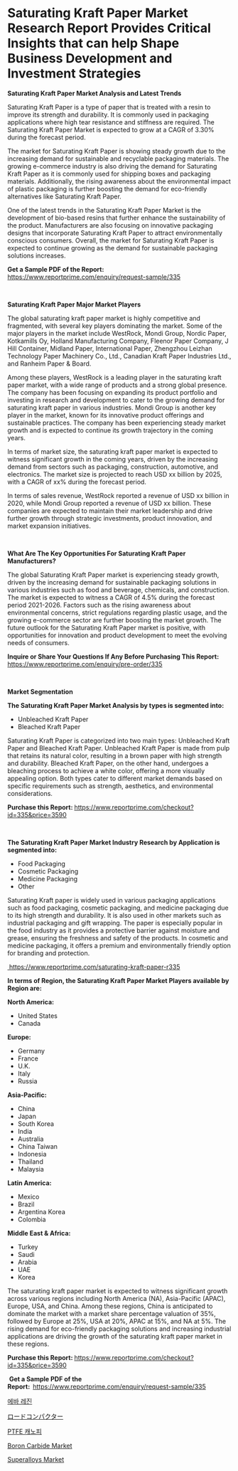 <p><h1>Saturating Kraft Paper Market Research Report Provides Critical Insights that can help Shape Business Development and Investment Strategies</h1></p><p><strong>Saturating Kraft Paper Market Analysis and Latest Trends</strong></p>
<p><p>Saturating Kraft Paper is a type of paper that is treated with a resin to improve its strength and durability. It is commonly used in packaging applications where high tear resistance and stiffness are required. The Saturating Kraft Paper Market is expected to grow at a CAGR of 3.30% during the forecast period.</p><p>The market for Saturating Kraft Paper is showing steady growth due to the increasing demand for sustainable and recyclable packaging materials. The growing e-commerce industry is also driving the demand for Saturating Kraft Paper as it is commonly used for shipping boxes and packaging materials. Additionally, the rising awareness about the environmental impact of plastic packaging is further boosting the demand for eco-friendly alternatives like Saturating Kraft Paper.</p><p>One of the latest trends in the Saturating Kraft Paper Market is the development of bio-based resins that further enhance the sustainability of the product. Manufacturers are also focusing on innovative packaging designs that incorporate Saturating Kraft Paper to attract environmentally conscious consumers. Overall, the market for Saturating Kraft Paper is expected to continue growing as the demand for sustainable packaging solutions increases.</p></p>
<p><strong>Get a Sample PDF of the Report:&nbsp;</strong> <a href="https://www.reportprime.com/enquiry/request-sample/335">https://www.reportprime.com/enquiry/request-sample/335</a></p>
<p>&nbsp;</p>
<p><strong>Saturating Kraft Paper Major Market Players</strong></p>
<p><p>The global saturating kraft paper market is highly competitive and fragmented, with several key players dominating the market. Some of the major players in the market include WestRock, Mondi Group, Nordic Paper, Kotkamills Oy, Holland Manufacturing Company, Fleenor Paper Company, J Hill Container, Midland Paper, International Paper, Zhengzhou Leizhan Technology Paper Machinery Co., Ltd., Canadian Kraft Paper Industries Ltd., and Ranheim Paper & Board.</p><p>Among these players, WestRock is a leading player in the saturating kraft paper market, with a wide range of products and a strong global presence. The company has been focusing on expanding its product portfolio and investing in research and development to cater to the growing demand for saturating kraft paper in various industries. Mondi Group is another key player in the market, known for its innovative product offerings and sustainable practices. The company has been experiencing steady market growth and is expected to continue its growth trajectory in the coming years.</p><p>In terms of market size, the saturating kraft paper market is expected to witness significant growth in the coming years, driven by the increasing demand from sectors such as packaging, construction, automotive, and electronics. The market size is projected to reach USD xx billion by 2025, with a CAGR of xx% during the forecast period.</p><p>In terms of sales revenue, WestRock reported a revenue of USD xx billion in 2020, while Mondi Group reported a revenue of USD xx billion. These companies are expected to maintain their market leadership and drive further growth through strategic investments, product innovation, and market expansion initiatives.</p></p>
<p>&nbsp;</p>
<p><strong>What Are The Key Opportunities For Saturating Kraft Paper Manufacturers?</strong></p>
<p><p>The global Saturating Kraft Paper market is experiencing steady growth, driven by the increasing demand for sustainable packaging solutions in various industries such as food and beverage, chemicals, and construction. The market is expected to witness a CAGR of 4.5% during the forecast period 2021-2026. Factors such as the rising awareness about environmental concerns, strict regulations regarding plastic usage, and the growing e-commerce sector are further boosting the market growth. The future outlook for the Saturating Kraft Paper market is positive, with opportunities for innovation and product development to meet the evolving needs of consumers.</p></p>
<p><strong>Inquire or Share Your Questions If Any Before Purchasing This Report:</strong> <a href="https://www.reportprime.com/enquiry/pre-order/335">https://www.reportprime.com/enquiry/pre-order/335</a></p>
<p>&nbsp;</p>
<p><strong>Market Segmentation</strong></p>
<p><strong>The Saturating Kraft Paper Market Analysis by types is segmented into:</strong></p>
<p><ul><li>Unbleached Kraft Paper</li><li>Bleached Kraft Paper</li></ul></p>
<p><p>Saturating Kraft Paper is categorized into two main types: Unbleached Kraft Paper and Bleached Kraft Paper. Unbleached Kraft Paper is made from pulp that retains its natural color, resulting in a brown paper with high strength and durability. Bleached Kraft Paper, on the other hand, undergoes a bleaching process to achieve a white color, offering a more visually appealing option. Both types cater to different market demands based on specific requirements such as strength, aesthetics, and environmental considerations.</p></p>
<p><strong>Purchase this Report:&nbsp;</strong><a href="https://www.reportprime.com/checkout?id=335&price=3590">https://www.reportprime.com/checkout?id=335&price=3590</a></p>
<p>&nbsp;</p>
<p><strong>The Saturating Kraft Paper Market Industry Research by Application is segmented into:</strong></p>
<p><ul><li>Food Packaging</li><li>Cosmetic Packaging</li><li>Medicine Packaging</li><li>Other</li></ul></p>
<p><p>Saturating Kraft paper is widely used in various packaging applications such as food packaging, cosmetic packaging, and medicine packaging due to its high strength and durability. It is also used in other markets such as industrial packaging and gift wrapping. The paper is especially popular in the food industry as it provides a protective barrier against moisture and grease, ensuring the freshness and safety of the products. In cosmetic and medicine packaging, it offers a premium and environmentally friendly option for branding and protection.</p></p>
<p><a href="https://www.reportprime.com/saturating-kraft-paper-r335">&nbsp;https://www.reportprime.com/saturating-kraft-paper-r335</a></p>
<p><strong>In terms of Region, the Saturating Kraft Paper Market Players available by Region are:</strong></p>
<p>
    <p> <strong> North America: </strong>
        <ul>
            <li>United States</li>
            <li>Canada</li>
        </ul>
        </p> 
    <p> <strong> Europe: </strong>
        <ul>
            <li>Germany</li>
            <li>France</li>
            <li>U.K.</li>
            <li>Italy</li>
            <li>Russia</li>
        </ul>
        </p> 
    <p> <strong> Asia-Pacific: </strong>
        <ul>
            <li>China</li>
            <li>Japan</li>
            <li>South Korea</li>
            <li>India</li>
            <li>Australia</li>
            <li>China Taiwan</li>
            <li>Indonesia</li>
            <li>Thailand</li>
            <li>Malaysia</li>
        </ul>
        </p> 
    <p> <strong> Latin America: </strong>
        <ul>
            <li>Mexico</li>
            <li>Brazil</li>
            <li>Argentina Korea</li>
            <li>Colombia</li>
        </ul>
        </p> 
    <p> <strong> Middle East & Africa: </strong>
        <ul>
            <li>Turkey</li>
            <li>Saudi</li>
            <li>Arabia</li>
            <li>UAE</li>
            <li>Korea</li>
        </ul>
    </p>
    </p>
<p><p>The saturating kraft paper market is expected to witness significant growth across various regions including North America (NA), Asia-Pacific (APAC), Europe, USA, and China. Among these regions, China is anticipated to dominate the market with a market share percentage valuation of 35%, followed by Europe at 25%, USA at 20%, APAC at 15%, and NA at 5%. The rising demand for eco-friendly packaging solutions and increasing industrial applications are driving the growth of the saturating kraft paper market in these regions.</p></p>
<p><strong>Purchase this Report: </strong><a href="https://www.reportprime.com/checkout?id=335&price=3590">https://www.reportprime.com/checkout?id=335&price=3590</a></p>
<p>&nbsp;<strong>Get a Sample PDF of the Report:&nbsp;&nbsp;</strong><a href="https://www.reportprime.com/enquiry/request-sample/335">https://www.reportprime.com/enquiry/request-sample/335</a></p>
<p><strong></strong></p>
<p><p><a href="https://github.com/CarmellaLang1/Market-Research-Report-List-1/blob/main/749817767444.md">에바 레진</a></p><p><a href="https://medium.com/@maureenbiologist34/%E3%83%AD%E3%83%BC%E3%83%89%E3%82%B3%E3%83%B3%E3%83%91%E3%82%AF%E3%82%BF%E3%83%BC%E5%B8%82%E5%A0%B4-%E5%B8%82%E5%A0%B4%E3%81%AEcagr-%E5%B8%82%E5%A0%B4%E5%8B%95%E5%90%91-%E6%88%90%E9%95%B7%E6%88%A6%E7%95%A5%E3%81%AB%E9%96%A2%E3%81%99%E3%82%8B%E6%B4%9E%E5%AF%9F-c3711a97ba80">ロードコンパクター</a></p><p><a href="https://medium.com/@bustersipes981/ptfe-%EC%BA%90%EB%85%B8%ED%94%BC-%EC%8B%9C%EC%9E%A5-%EA%B7%9C%EB%AA%A8%EB%8A%94-%EA%B8%80%EB%A1%9C%EB%B2%8C-%EC%82%B0%EC%97%85%EC%97%90%EC%84%9C-%EA%B0%80%EC%9E%A5-%EC%A2%8B%EC%9D%80-%EB%A7%88%EC%BC%80%ED%8C%85-%EC%B1%84%EB%84%90%EC%9D%84-%EB%B3%B4%EC%97%AC%EC%A4%8D%EB%8B%88%EB%8B%A4-4bd49a62e08f">PTFE 캐노피</a></p><p><a href="https://github.com/EbonyHane1955/Market-Research-Report-List-1/blob/main/boron-carbide-market.md">Boron Carbide Market</a></p><p><a href="https://github.com/NaomieConner2023/Market-Research-Report-List-1/blob/main/superalloys-market.md">Superalloys Market</a></p></p>
